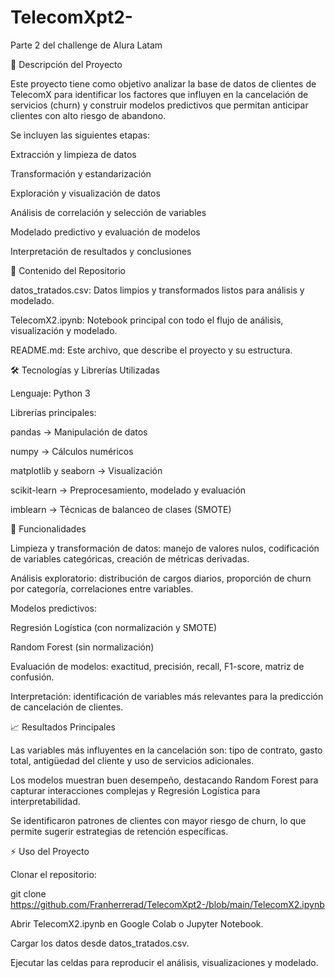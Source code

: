 # TelecomXpt2-
Parte 2 del challenge de Alura Latam

📌 Descripción del Proyecto

Este proyecto tiene como objetivo analizar la base de datos de clientes de TelecomX para identificar los factores que influyen en la cancelación de servicios (churn) y construir modelos predictivos que permitan anticipar clientes con alto riesgo de abandono.

Se incluyen las siguientes etapas:

Extracción y limpieza de datos

Transformación y estandarización

Exploración y visualización de datos

Análisis de correlación y selección de variables

Modelado predictivo y evaluación de modelos

Interpretación de resultados y conclusiones

📂 Contenido del Repositorio

datos_tratados.csv: Datos limpios y transformados listos para análisis y modelado.

TelecomX2.ipynb: Notebook principal con todo el flujo de análisis, visualización y modelado.

README.md: Este archivo, que describe el proyecto y su estructura.

🛠️ Tecnologías y Librerías Utilizadas

Lenguaje: Python 3

Librerías principales:

pandas → Manipulación de datos

numpy → Cálculos numéricos

matplotlib y seaborn → Visualización

scikit-learn → Preprocesamiento, modelado y evaluación

imblearn → Técnicas de balanceo de clases (SMOTE)

🔧 Funcionalidades

Limpieza y transformación de datos: manejo de valores nulos, codificación de variables categóricas, creación de métricas derivadas.

Análisis exploratorio: distribución de cargos diarios, proporción de churn por categoría, correlaciones entre variables.

Modelos predictivos:

Regresión Logística (con normalización y SMOTE)

Random Forest (sin normalización)

Evaluación de modelos: exactitud, precisión, recall, F1-score, matriz de confusión.

Interpretación: identificación de variables más relevantes para la predicción de cancelación de clientes.

📈 Resultados Principales

Las variables más influyentes en la cancelación son: tipo de contrato, gasto total, antigüedad del cliente y uso de servicios adicionales.

Los modelos muestran buen desempeño, destacando Random Forest para capturar interacciones complejas y Regresión Logística para interpretabilidad.

Se identificaron patrones de clientes con mayor riesgo de churn, lo que permite sugerir estrategias de retención específicas.

⚡ Uso del Proyecto

Clonar el repositorio:

git clone https://github.com/Franherrerad/TelecomXpt2-/blob/main/TelecomX2.ipynb


Abrir TelecomX2.ipynb en Google Colab o Jupyter Notebook.

Cargar los datos desde datos_tratados.csv.

Ejecutar las celdas para reproducir el análisis, visualizaciones y modelado.
